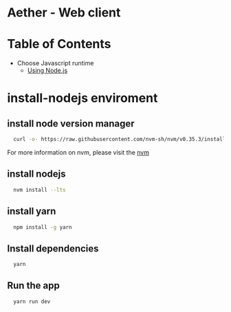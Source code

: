 # Aether - Web client 

# Table of Contents
- Choose Javascript runtime
  <!-- - [install Bun.js](#install-bunjs) -->
  - [Using Node.js](#using-nodejs)

<!-- # install-bunjs enviroment

## install bun.js
```bash
  curl -fsSL https://bun.sh/install | bash
```
For more information on Bun.js, please visit the [Bun.js](https://bun.sh) website or github repo [Bun.js](https://github.com/oven-sh/bun#install)

## Install dependencies
```bash
  bun install
```
## Run the app
```bash
  bun run dev
``` -->

# install-nodejs enviroment

## install node version manager
```bash
  curl -o- https://raw.githubusercontent.com/nvm-sh/nvm/v0.35.3/install.sh | bash
```
For more information on nvm, please visit the [nvm](https://github.com/nvm-sh/nvm)

## install nodejs
```bash
  nvm install --lts
```

## install yarn
```bash
  npm install -g yarn
```

## Install dependencies
```bash
  yarn
```

## Run the app
```bash
  yarn run dev
```


